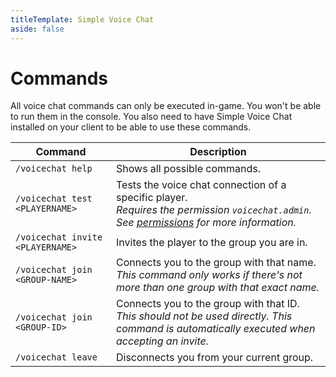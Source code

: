```yaml
---
titleTemplate: Simple Voice Chat
aside: false
---
```


# Commands

All voice chat commands can only be executed in-game.
You won't be able to run them in the console.
You also need to have Simple Voice Chat installed on your client to be able to use these commands.

| Command                          | Description                                                                                                                                                 |
| -------------------------------- | ----------------------------------------------------------------------------------------------------------------------------------------------------------- |
| `/voicechat help`                | Shows all possible commands.                                                                                                                                |
| `/voicechat test <PLAYERNAME>`   | Tests the voice chat connection of a specific player.<br/>*Requires the permission `voicechat.admin`. See [permissions](permissions) for more information.* |
| `/voicechat invite <PLAYERNAME>` | Invites the player to the group you are in.                                                                                                                 |
| `/voicechat join <GROUP-NAME>`   | Connects you to the group with that name.<br/>*This command only works if there's not more than one group with that exact name.*                            |
| `/voicechat join <GROUP-ID>`     | Connects you to the group with that ID.<br/>*This should not be used directly. This command is automatically executed when accepting an invite.*            |
| `/voicechat leave`               | Disconnects you from your current group.                                                                                                                    |
